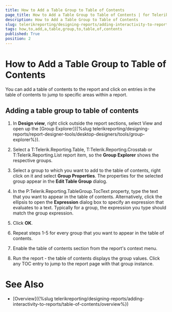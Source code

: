 ```yaml
---
title: How to Add a Table Group to Table of Contents
page_title: How to Add a Table Group to Table of Contents | for Telerik Reporting Documentation
description: How to Add a Table Group to Table of Contents
slug: telerikreporting/designing-reports/adding-interactivity-to-reports/table-of-contents/how-to-add-a-table-group-to-table-of-contents
tags: how,to,add,a,table,group,to,table,of,contents
published: True
position: 2
---
```


# How to Add a Table Group to Table of Contents



You can add a table of contents to the report and click on entries in the table of contents to jump
        to specific areas within a report.
      

## Adding a table group to table of contents

1. In __Design view__, right click outside the report sections, select View and open up the
              [Group Explorer]({%slug telerikreporting/designing-reports/report-designer-tools/desktop-designers/tools/group-explorer%}).
            

1. Select a T:Telerik.Reporting.Table,
              T:Telerik.Reporting.Crosstab
              or T:Telerik.Reporting.List report item, so the __Group Explorer__ shows the respective groups.
            

1. Select a group to which you want to add to the table of contents, right click on it and select
              __Group Properties__. The properties for the selected group appear in the __Edit Table Group__ dialog.
            

1. In the P:Telerik.Reporting.TableGroup.TocText property,
              type the text that you want to appear in the table of contents. Alternatively, click the ellipsis to open the __Expression__
              dialog box to specify an expression that evaluates to a text.
              Typically for a group, the expression you type should match the group expression.
            

1. Click __OK__.
            

1. Repeat steps 1-5 for every group that you want to appear in the table of contents.

1. Enable the table of contents section from the report's context menu.

1. Run the report - the table of contents displays the group values. Click any TOC entry to jump to the report page with that group instance.

# See Also

 * [Overview]({%slug telerikreporting/designing-reports/adding-interactivity-to-reports/table-of-contents/overview%})
